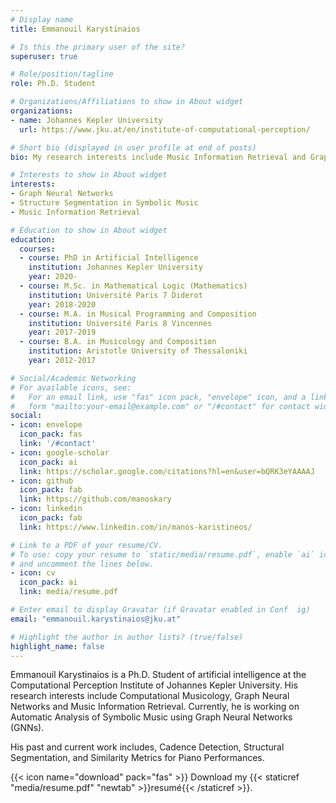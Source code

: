```yaml
---
# Display name
title: Emmanouil Karystinaios

# Is this the primary user of the site?
superuser: true

# Role/position/tagline
role: Ph.D. Student

# Organizations/Affiliations to show in About widget
organizations:
- name: Johannes Kepler University
  url: https://www.jku.at/en/institute-of-computational-perception/

# Short bio (displayed in user profile at end of posts)
bio: My research interests include Music Information Retrieval and Graph Neural Networks

# Interests to show in About widget
interests:
- Graph Neural Networks
- Structure Segmentation in Symbolic Music
- Music Information Retrieval

# Education to show in About widget
education:
  courses:
  - course: PhD in Artificial Intelligence
    institution: Johannes Kepler University
    year: 2020-
  - course: M.Sc. in Mathematical Logic (Mathematics)
    institution: Université Paris 7 Diderot
    year: 2018-2020
  - course: M.A. in Musical Programming and Composition
    institution: Université Paris 8 Vincennes
    year: 2017-2019
  - course: B.A. in Musicology and Composition
    institution: Aristotle University of Thessaloniki
    year: 2012-2017 

# Social/Academic Networking
# For available icons, see: 
#   For an email link, use "fas" icon pack, "envelope" icon, and a link in the
#   form "mailto:your-email@example.com" or "/#contact" for contact widget.
social:
- icon: envelope
  icon_pack: fas
  link: '/#contact'
- icon: google-scholar
  icon_pack: ai
  link: https://scholar.google.com/citations?hl=en&user=bQRK3eYAAAAJ
- icon: github
  icon_pack: fab
  link: https://github.com/manoskary
- icon: linkedin
  icon_pack: fab
  link: https://www.linkedin.com/in/manos-karistineos/

# Link to a PDF of your resume/CV.
# To use: copy your resume to `static/media/resume.pdf`, enable `ai` icons in `params.toml`, 
# and uncomment the lines below.
- icon: cv
  icon_pack: ai
  link: media/resume.pdf

# Enter email to display Gravatar (if Gravatar enabled in Conf  ig)
email: "emmanouil.karystinaios@jku.at"

# Highlight the author in author lists? (true/false)
highlight_name: false
---
```


Emmanouil Karystinaios is a Ph.D. Student of artificial intelligence at the Computational Perception Institute of Johannes Kepler University. His research interests include Computational Musicology, Graph Neural Networks and Music Information Retrieval. Currently, he is working on Automatic Analysis of Symbolic Music using Graph Neural Networks (GNNs).

His past and current work includes, Cadence Detection, Structural Segmentation, and Similarity Metrics for Piano Performances.

{{< icon name="download" pack="fas" >}} Download my {{< staticref "media/resume.pdf" "newtab" >}}resumé{{< /staticref >}}.
